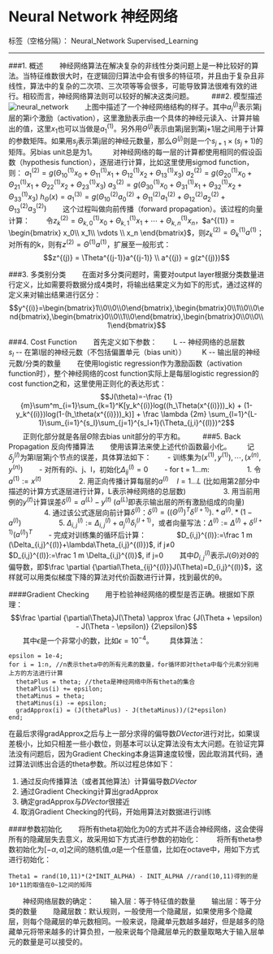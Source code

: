 ﻿# Neural Network 神经网络

标签（空格分隔）： Neural_Network Supervised_Learning

---

###1. 概述
　　神经网络算法在解决复杂的非线性分类问题上是一种比较好的算法。当特征维数很大时，在逻辑回归算法中会有很多的特征项，并且由于复杂且非线性，算法中的复杂的二次项、三次项等等会很多，可能导致算法很难有效的进行。相较而言，神经网络算法则可以较好的解决这类问题。
　　
###2. 模型描述
![neural_network](http://97.64.17.179:8615/ml/neural_network.png)
　　上图中描述了一个神经网络结构的样子。其中$a_i^{(j)}$表示第j层的第i个激励（activation），这里激励表示由一个具体的神经元读入、计算并输出的值，这里$x_1$也可以当做是$a_1^{(1)}$。另外用$\Theta^{(j)}$表示由第j层到第j+1层之间用于计算的参数矩阵。如果用$s_j$表示第j层的神经元数量，那么$\Theta^{(j)}$则是一个$s_{j+1} \times (s_j + 1)$的矩阵。另bias unit总是为1。
　　对神经网络的每一层的计算都使用相同的假设函数（hypothesis function），逐层进行计算，比如这里使用sigmod function，则：
$a_1^{(2)} = g(\Theta_{10}^{(1)}x_0 + \Theta_{11}^{(1)}x_1 + \Theta_{12}^{(1)}x_2 + \Theta_{13}^{(1)}x_3)$
$a_2^{(2)} = g(\Theta_{20}^{(1)}x_0 + \Theta_{21}^{(1)}x_1 + \Theta_{22}^{(1)}x_2 + \Theta_{23}^{(1)}x_3)$
$a_3^{(2)} = g(\Theta_{30}^{(1)}x_0 + \Theta_{31}^{(1)}x_1 + \Theta_{32}^{(1)}x_2 + \Theta_{33}^{(1)}x_3)$
$h_{\Theta}(x) = a_1^{(3)} = g(\Theta_{10}^{(2)}a_0^{(2)} + \Theta_{11}^{(2)}a_1^{(2)} + \Theta_{12}^{(2)}a_2^{(2)} + \Theta_{13}^{(2)}a_3^{(2)})$
　　这个过程叫做向前传播（forward propagation）。该过程的向量计算：
　　令$z_k^{(2)} = \Theta_{k,0}^{(1)}x_0 + \Theta_{k,1}^{(1)}x_1 + \cdots + \Theta_{k,n}^{(1)}x_n$，$a^{(1)} = \begin{bmatrix} 
x_0\\ x_1\\ \vdots \\ x_n \end{bmatrix}$，则$z_k^{(2)} = \Theta_k^{(1)} a^{(1)}$；对所有的k，则有$z^{(2)} = \Theta^{(1)}a^{(1)}$，扩展至一般形式：
$$z^{(j)} = \Theta^{(j-1)}a^{(j-1)} \\
a^{(j)} = g(z^{(j)})$$

###3. 多类别分类
　　在面对多分类问题时，需要对output layer根据分类数量进行定义，比如需要将数据分成4类时，将输出结果定义为如下的形式，通过这样的定义来对输出结果进行区分：
$$y^{(i)}=\begin{bmatrix}1\\0\\0\\0\end{bmatrix},\begin{bmatrix}0\\1\\0\\0\end{bmatrix},\begin{bmatrix}0\\0\\1\\0\end{bmatrix},\begin{bmatrix}0\\0\\0\\1\end{bmatrix}$$

###4. Cost Function
　　首先定义如下参数：
　　L -- 神经网络的总层数
　　$s_l$ -- 在第l层的神经元数（不包括偏置单元（bias unit））
　　K -- 输出层的神经元数/分类的数量
　　在使用logistic regression作为激励函数（activation function时），整个神经网络的cost function实际上是每层logistic regression的cost function之和，这里使用正则化的表达形式：
$$J(\theta)=-\frac {1}{m}\sum^m_{i=1}\sum_{k=1}^K[y_k^{(i)}log((h_\Theta(x^{(i)}))_k) + (1-y_k^{(i)})log(1-(h_\theta(x^{(i)}))_k)] + \frac \lambda {2m} \sum_{l=1}^{L-1}\sum_{i=1}^{s_l}\sum_{j=1}^{s_l+1}(\Theta_{j,i}^{(l)})^2$$
　　正则化部分就是各层$\Theta$除去bias unit部分的平方和。
　　
###5. Back Propagation 反向传播算法
　　使用该算法来使上述代价函数最小化。
　　记$\delta_j^{(l)}$为第l层第j个节点的误差，具体算法如下：
　　- 训练集为${(x^{(1)}, y^{(1)}), \cdots, (x^{(n)}, y^{(n)})}$
　　- 对所有的i、j、l，初始化$\Delta_{ij}^{(l)} = 0$
　　- for t = 1...m:
　　　　　1. 令$a^{(1)} := x^{(t)}$
　　　　　2. 用正向传播计算每层的$a^{(l)} \quad l=1...L$ (比如用第2部分中描述的计算方式逐层进行计算，L表示神经网络的总层数)
　　　　　3. 用当前用例的$y^{(t)}$计算误差$\delta^{(l)} = a^{(L)} - y^{(t)}$ ($a^{(L)}$即表示输出层的所有激励组成的向量)
　　　　　4. 通过该公式逐层向前计算$\delta^{(l)}$：$\delta^{(l)} = ((\Theta^{(l)})^T\delta^{(l+1)}).*a^{(l)}.*(1 - a^{(l)})$
　　　　　5. $\Delta^{(l)}_{i,j}:=\Delta^{(l)}_{i,j} + a_j^{(l)}\delta_i^{(l+1)}$，或者向量写法：$\Delta^{(l)}:=\Delta^{(l)} + \delta^{(l+1)}(a^{(l)})^T$
　　- 完成对训练集的循环后计算：
　　　　$D_{i,j}^{(l)}:=\frac 1 m (\Delta_{i,j}^{(l)}+\lambda\Theta_{i,j}^{(l)})$, if j$\neq$0
　　　　$D_{i,j}^{(l)}:=\frac 1 m \Delta_{i,j}^{(l)}$, if j=0
　　其中$D_{i,j}^{(l)}$表示$J(\Theta)$对$\Theta$的偏导数，即$\frac \partial {\partial\Theta_{ij}^{(l)}}J(\Theta)=D_{i,j}^{(l)}$，这样就可以用类似梯度下降的算法对代价函数进行计算，找到最优的θ。

####Gradient Checking
　　用于检验神经网络的模型是否正确。根据如下原理：
$$\frac \partial {\partial\Theta}J(\Theta) \approx \frac {J(\Theta + \epsilon) - J(\Theta - \epsilon)} {2\epsilon}$$
　　其中$\epsilon$是一个非常小的数，比如$\epsilon = 10^{-4}$。
　　具体算法：
```
epsilon = 1e-4;
for i = 1:n, //n表示theta中的所有元素的数量，for循环即对theta中每个元素分别用上方的方法进行计算
  thetaPlus = theta; //theta是神经网络中所有theta的集合
  thetaPlus(i) += epsilon;
  thetaMinus = theta;
  thetaMinus(i) -= epsilon;
  gradApprox(i) = (J(thetaPlus) - J(thetaMinus))/(2*epsilon)
end;
```
在最后求得gradApprox之后与上一部分求得的偏导数$DVector$进行对比，如果误差极小，比如只相差一些小数位，则基本可以认定算法没有太大问题。在验证完算法没有问题后，因为Gradient Checking本身运算速度较慢，因此取消其代码，通过算法训练出合适的theta参数。所以过程总体如下：
1. 通过反向传播算法（或者其他算法）计算偏导数$DVector$
2. 通过Gradient Checking计算出gradApprox
3. 确定gradApprox与$DVector$很接近
4. 取消Gradient Checking的代码，开始用算法对数据进行训练

####参数初始化
　　将所有theta初始化为0的方式并不适合神经网络，这会使得所有的隐藏层失去意义，故采用如下方式进行参数的初始化：
　　将所有theta参数初始化为$[-\alpha, \alpha]$之间的随机值,$\alpha$是一个任意值，比如在octave中，用如下方式进行初始化：
```
Theta1 = rand(10,11)*(2*INIT_ALPHA) - INIT_ALPHA //rand(10,11)得到的是10*11的取值在0~1之间的矩阵
```
　　神经网络层数的确定：
　　输入层：等于特征值的数量
　　输出层：等于分类的数量
　　隐藏层数：默认规则，一般使用一个隐藏层，如果使用多个隐藏层，则每个隐藏层的单元数相同。一般来说，隐藏单元数越多越好，但是越多的隐藏单元将带来越多的计算负担，一般来说每个隐藏层单元的数量取略大于输入层单元的数量是可以接受的。